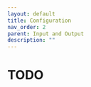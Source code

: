 ```yaml
---
layout: default
title: Configuration
nav_order: 2
parent: Input and Output
description: ""
---
```


# TODO
